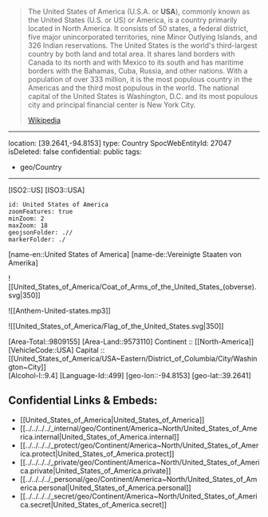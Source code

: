 
> The United States of America (U.S.A. or **USA**), commonly known as the United States (U.S. or US) or America, is a country primarily located in North America. It consists of 50 states, a federal district, five major unincorporated territories, nine Minor Outlying Islands, and 326 Indian reservations. The United States is the world's third-largest country by both land and total area. It shares land borders with Canada to its north and with Mexico to its south and has maritime borders with the Bahamas, Cuba, Russia, and other nations. With a population of over 333 million, it is the most populous country in the Americas and the third most populous in the world. The national capital of the United States is Washington, D.C. and its most populous city and principal financial center is New York City.
>
> [Wikipedia](https://en.wikipedia.org/wiki/United%20States)

---
location: [39.2641,-94.8153] 
type: Country
SpocWebEntityId: 27047
isDeleted: false
confidential: public
tags:
- geo/Country
---


[ISO2::US] 
[ISO3::USA] 
```leaflet
id: United States of America
zoomFeatures: true 
minZoom: 2 
maxZoom: 18
geojsonFolder: .//
markerFolder: ./
```

[name-en::United States of America] 
[name-de::Vereinigte Staaten von Amerika] 

![[United_States_of_America/Coat_of_Arms_of_the_United_States_(obverse).svg|350]] 

![[Anthem-United-states.mp3]] 

![[United_States_of_America/Flag_of_the_United_States.svg|350]] 

[Area-Total::9809155] 
[Area-Land::9573110] 
Continent :: [[North-America]]  
[VehicleCode::USA] 
Capital :: [[United_States_of_America/USA~Eastern/District_of_Columbia/City/Washington~City]]  
[Alcohol-l::9.4] 
[Language-Id::499] 
[geo-lon::-94.8153] 
[geo-lat::39.2641] 



## Confidential Links & Embeds: 
- [[United_States_of_America|United_States_of_America]] 
- [[../../../../_internal/geo/Continent/America~North/United_States_of_America.internal|United_States_of_America.internal]] 
- [[../../../../_protect/geo/Continent/America~North/United_States_of_America.protect|United_States_of_America.protect]] 
- [[../../../../_private/geo/Continent/America~North/United_States_of_America.private|United_States_of_America.private]] 
- [[../../../../_personal/geo/Continent/America~North/United_States_of_America.personal|United_States_of_America.personal]] 
- [[../../../../_secret/geo/Continent/America~North/United_States_of_America.secret|United_States_of_America.secret]] 
